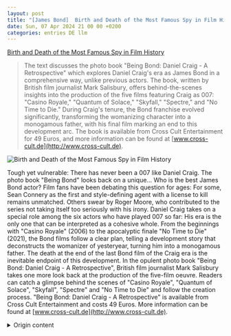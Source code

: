 ```yaml
---
layout: post
title: "[James Bond]  Birth and Death of the Most Famous Spy in Film History"
date: Sun, 07 Apr 2024 21 00 00 +0200
categories: entries DE llm
---
```

[ Birth and Death of the Most Famous Spy in Film History](https://www.stern.de/kultur/film/james-bond--bildband--being-bond--blickt-zurueck-auf-die-aera-daniel-craig-34544602.html)

> The text discusses the photo book "Being Bond: Daniel Craig - A Retrospective" which explores Daniel Craig's era as James Bond in a comprehensive way, unlike previous actors. The book, written by British film journalist Mark Salisbury, offers behind-the-scenes insights into the production of the five films featuring Craig as 007: "Casino Royale," "Quantum of Solace," "Skyfall," "Spectre," and "No Time to Die." During Craig's tenure, the Bond franchise evolved significantly, transforming the womanizing character into a monogamous father, with his final film marking an end to this development arc. The book is available from Cross Cult Entertainment for 49 Euros, and more information can be found at [www.cross-cult.de](http://www.cross-cult.de).

![ Birth and Death of the Most Famous Spy in Film History](https://image.stern.de/34544636/t/8I/v4/w1440/r1.7778/-/being-bond-1.jpg)

 Tough yet vulnerable: There has never been a 007 like Daniel Craig. The photo book "Being Bond" looks back on a unique...
Who is the best James Bond actor? Film fans have been debating this question for ages: For some, Sean Connery as the first and style-defining agent with a license to kill remains unmatched. Others swear by Roger Moore, who contributed to the series not taking itself too seriously with his irony. Daniel Craig takes on a special role among the six actors who have played 007 so far: His era is the only one that can be interpreted as a cohesive whole. From the beginnings with "Casino Royale" (2006) to the apocalyptic finale "No Time to Die" (2021), the Bond films follow a clear plan, telling a development story that deconstructs the womanizer of yesteryear, turning him into a monogamous father. The death at the end of the last Bond film of the Craig era is the inevitable endpoint of this development.
In the opulent photo book "Being Bond: Daniel Craig - A Retrospective", British film journalist Mark Salisbury takes one more look back at the production of the five-film oeuvre. Readers can catch a glimpse behind the scenes of "Casino Royale", "Quantum of Solace", "Skyfall", "Spectre" and "No Time to Die" and follow the creation process.
"Being Bond: Daniel Craig - A Retrospective" is available from Cross Cult Entertainment and costs 49 Euros. More information can be found at [www.cross-cult.de](http://www.cross-cult.de).

<details>
  <summary>Origin content</summary>
  ---
layout: post
title: " [James Bond] Geburt und Tod des berühmtesten Agenten der Filmgeschichte"
date: Sun, 07 Apr 2024 21:00:00 +0200
categories: entries DE
---
[Geburt und Tod des berühmtesten Agenten der Filmgeschichte](https://www.stern.de/kultur/film/james-bond--bildband--being-bond--blickt-zurueck-auf-die-aera-daniel-craig-34544602.html)

![Geburt und Tod des berühmtesten Agenten der Filmgeschichte](https://image.stern.de/34544636/t/8I/v4/w1440/r1.7778/-/being-bond-1.jpg)

Hart und gleichzeitig verletzlich: Einen 007 wie Daniel Craig hat es zuvor noch nicht gegeben. Der Bildband "Being Bond" blickt zurück auf eine einmalige ...

Welcher ist der beste James-Bond-Darsteller? Über diese Frage streiten Filmfans seit ewigen Zeiten: Für manchen bleibt Sean Connery als erster und stilbildender Agent mit der Lizenz zum Töten unerreicht. Andere schwören auf Roger Moore, der mit seiner Ironie dazu beigetragen hat, dass sich die Reihe selbst nicht allzu ernst nimmt. Daniel Craig nimmt unter den sechs bisherigen 007-Darstellern eine Sonderrolle ein: Seine Ära ist die einzige, die sich als ein geschlossenes Gesamtwerk interpretieren lässt. Von den Anfänge mit "Casino Royale" (2006) bis zu dem apokalyptischen Finale "Keine Zeit zu sterben" (2021) folgen die Bond-Filme einem klaren Plan, erzählen eine Entwicklungsgeschichte, die den Frauenhelden von einst dekonstruiert, aus ihm einen monogamen Vater macht. Der Tod am Ende des letzten Bond-Films der Craig-Jahre ist der zwangsläufige Schlusspunkt der Entwicklung.

In dem opulenten Bildband "Being Bond: Daniel Craig - Ein Rückblick" lässt der britische Filmjournalist Mark Salisbury die Dreharbeiten des fünf Filme umfassenden Gesamtwerks noch einmal Revue passieren. Die Leser können hinter die Kulissen von "Casino Royale", "Ein Quantum Trost", "Skyfall", "Spectre" und "Keine Zeit zu sterben" blicken und die Entstehung nachvollziehen.

"Being Bond: Daniel Craig - Ein Rückblick" ist bei Cross Cult Entertainment erschienen und kostet 49 Euro. Mehr unter www.cross-cult.de


</details>
